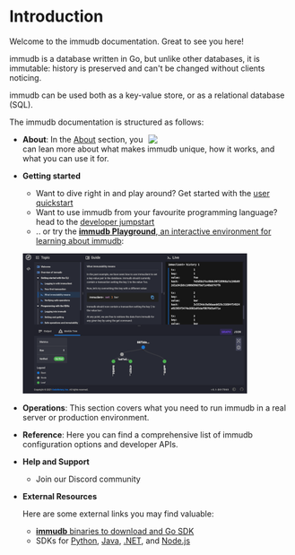 # Introduction

Welcome to the immudb documentation. Great to see you here!

immudb is a database written in Go, but unlike other databases, it is immutable: history is preserved and can't be changed without clients noticing.

immudb can be used both as a key-value store, or as a relational database (SQL).

The immudb documentation is structured as follows:

<img align="right" src="https://raw.githubusercontent.com/codenotary/immudb/master/img/immudb-mascot-small.png" width="256px"/>

* **About**: In the [About](./about) section, you can lean more about what makes immudb unique, how it works, and what you can use it for.

* **Getting started**

  * Want to dive right in and play around? Get started with the [user quickstart](./quickstart)
  * Want to use immudb from your favourite programming language? head to the [developer jumpstart](./jumpstart)
  * .. or try the [**immudb Playground**, an interactive environment for learning about immudb](https://play.codenotary.com):

  [![image](/playground.png)](https://play.codenotary.com)
  
* **Operations**: This section covers what you need to run immudb in a real server or production environment.

* **Reference**: Here you can find a comprehensive list of immudb configuration options and developer APIs.

* **Help and Support**

  * Join our Discord community <CnSocialButton social="discord" href="https://discord.gg/ThSJxNEHhZ" target="_blank" rel="external"></CnSocialbutton>

* **External Resources**

  Here are some external links you may find valuable:

  - [**immudb** binaries to download and Go SDK](https://github.com/codenotary/immudb)
  - SDKs for [Python](https://github.com/codenotary/immudb-py), [Java](https://github.com/codenotary/immudb4j), [.NET](https://github.com/codenotary/immudb4dotnet), and [Node.js](https://github.com/codenotary/immudb-node)
  
  <CnSocialButton social="twitter" target="_blank" rel="external" href="https://twitter.com/intent/tweet?text=immudb:%20lightweight,%20high-speed%20immutable%20database!&url=https://github.com/codenotary/immudb"></CnSocialButton>


